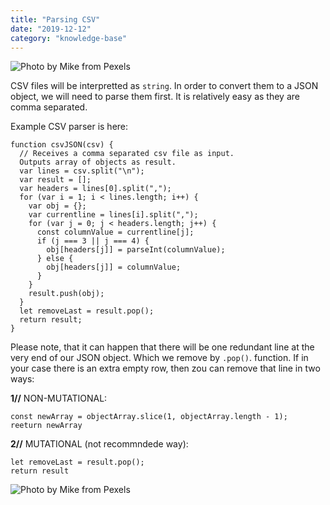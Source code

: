 ```yaml
---
title: "Parsing CSV"
date: "2019-12-12"
category: "knowledge-base"
---
```


![](https://i.imgur.com/crZSR9A.jpg "Photo by Mike from Pexels")

CSV files will be interpretted as <code>string</code>. In order to convert them to a JSON object, we will need to parse them first. It is relatively easy as they are comma separated. 

Example CSV parser is here:
```
function csvJSON(csv) {
  // Receives a comma separated csv file as input. 
  Outputs array of objects as result.
  var lines = csv.split("\n");
  var result = [];
  var headers = lines[0].split(",");
  for (var i = 1; i < lines.length; i++) {
    var obj = {};
    var currentline = lines[i].split(",");
    for (var j = 0; j < headers.length; j++) {
      const columnValue = currentline[j];
      if (j === 3 || j === 4) {
        obj[headers[j]] = parseInt(columnValue);
      } else {
        obj[headers[j]] = columnValue;
      }
    }
    result.push(obj);
  }
  let removeLast = result.pop();
  return result;
}
```

Please note, that it can happen that there will be one redundant line at the very end of our JSON object. Which we remove by <code>.pop()</code>. function. If in your case there is an extra empty row, then zou can remove that line in two ways:

**1//** NON-MUTATIONAL:
```
const newArray = objectArray.slice(1, objectArray.length - 1);
reeturn newArray
```

**2//** MUTATIONAL (not recommndede way):
```
let removeLast = result.pop();
return result
```

![](https://i.imgur.com/YY6Senp.jpg "Photo by Mike from Pexels")